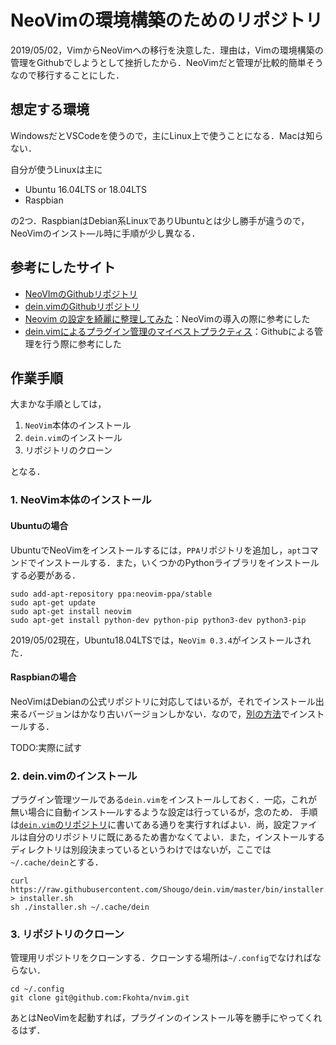 # NeoVimの環境構築のためのリポジトリ

2019/05/02，VimからNeoVimへの移行を決意した．理由は，Vimの環境構築の管理をGithubでしようとして挫折したから．NeoVimだと管理が比較的簡単そうなので移行することにした．

## 想定する環境

WindowsだとVSCodeを使うので，主にLinux上で使うことになる．Macは知らない．

自分が使うLinuxは主に

- Ubuntu 16.04LTS or 18.04LTS
- Raspbian 

の2つ．RaspbianはDebian系LinuxでありUbuntuとは少し勝手が違うので，NeoVimのインスト―ル時に手順が少し異なる．

## 参考にしたサイト

- [NeoVImのGithubリポジトリ](https://github.com/neovim/neovim/wiki/Installing-Neovim)
- [dein.vimのGithubリポジトリ](https://github.com/Shougo/dein.vim/blob/master/README.md)
- [Neovim の設定を綺麗に整理してみた](https://qiita.com/tamago3keran/items/cdfd66b627b3686846d2)：NeoVimの導入の際に参考にした
- [dein.vimによるプラグイン管理のマイベストプラクティス](https://qiita.com/kawaz/items/ee725f6214f91337b42b)：Githubによる管理を行う際に参考にした

## 作業手順

大まかな手順としては，

1. `NeoVim`本体のインストール
1. `dein.vim`のインストール 
1. リポジトリのクローン

となる．

### 1. NeoVim本体のインストール

#### Ubuntuの場合

UbuntuでNeoVimをインストールするには，`PPA`リポジトリを追加し，`apt`コマンドでインストールする．また，いくつかのPythonライブラリをインストールする必要がある．

```console
sudo add-apt-repository ppa:neovim-ppa/stable
sudo apt-get update
sudo apt-get install neovim
sudo apt-get install python-dev python-pip python3-dev python3-pip
```

2019/05/02現在，Ubuntu18.04LTSでは，`NeoVim 0.3.4`がインストールされた．

#### Raspbianの場合

NeoVimはDebianの公式リポジトリに対応してはいるが，それでインストール出来るバージョンはかなり古いバージョンしかない．なので，[別の方法](https://github.com/neovim/neovim/releases)でインストールする．

TODO:実際に試す

### 2. dein.vimのインストール

プラグイン管理ツールである`dein.vim`をインストールしておく．一応，これが無い場合に自動インスト―ルするような設定は行っているが，念のため．
手順は[`dein.vim`のリポジトリ](https://github.com/Shougo/dein.vim/blob/master/README.md)に書いてある通りを実行すればよい．尚，設定ファイルは自分のリポジトリに既にあるため書かなくてよい．また，インストールするディレクトリは別段決まっているというわけではないが，ここでは`~/.cache/dein`とする．

```console
curl https://raw.githubusercontent.com/Shougo/dein.vim/master/bin/installer.sh > installer.sh
sh ./installer.sh ~/.cache/dein
```

### 3. リポジトリのクローン

管理用リポジトリをクローンする．クローンする場所は`~/.config`でなければならない．

```console
cd ~/.config
git clone git@github.com:Fkohta/nvim.git
```

あとはNeoVimを起動すれば，プラグインのインストール等を勝手にやってくれるはず．
